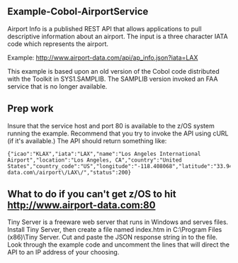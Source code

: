 ## Example-Cobol-AirportService
Airport Info is a published REST API that allows applications to pull descriptive information about an airport. The input is a three character IATA code which represents the airport.

Example: http://www.airport-data.com/api/ap_info.json?iata=LAX

This example is based upon an old version of the Cobol code distributed with the Toolkit in SYS1.SAMPLIB. The SAMPLIB version invoked an FAA service that is no longer available.



## Prep work

Insure that the service host and port 80 is available to the z/OS system running the example. Recommend that you try to invoke the API using cURL (if it's available.) The API should return something like:

```
{"icao":"KLAX","iata":"LAX","name":"Los Angeles International Airport","location":"Los Angeles, CA","country":"United States","country_code":"US","longitude":"-118.408068","latitude":"33.942495","link":"http:\/\/www.airport-data.com\/airport\/LAX\/","status":200} 
```

## What to do if you can't get z/OS to hit http://www.airport-data.com:80

Tiny Server is a freeware web server that runs in Windows and serves files. Install Tiny Server, then create a file named index.htm in C:\Program Files (x86)\Tiny Server. Cut and paste the JSON response string in to the file. Look through the example code and uncomment the lines that will direct the API to an IP address of your choosing.
